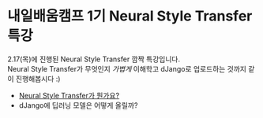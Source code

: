 # 내일배움캠프 1기 Neural Style Transfer 특강

2.17(목)에 진행된 Neural Style Transfer 깜짝 특강입니다.   
Neural Style Transfer가 무엇인지 *가볍게* 이해학고 dJango로 업로드하는 것까지 같이 진행해봅시다 :)

+ [Neural Style Transfer가 뭔가요?]()
+ dJango에 딥러닝 모델은 어떻게 올릴까?
